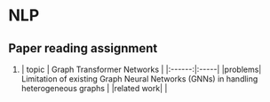 # NLP
## Paper reading assignment
1. | topic | Graph Transformer Networks  |
|:------:|:-----|
|problems| Limitation of existing Graph Neural Networks (GNNs) in handling heterogeneous graphs  |
|related work|                         |
